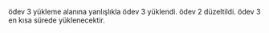 ödev 3 yükleme alanına yanlışlıkla ödev 3 yüklendi. ödev 2 düzeltildi. ödev 3 en kısa sürede yüklenecektir.
